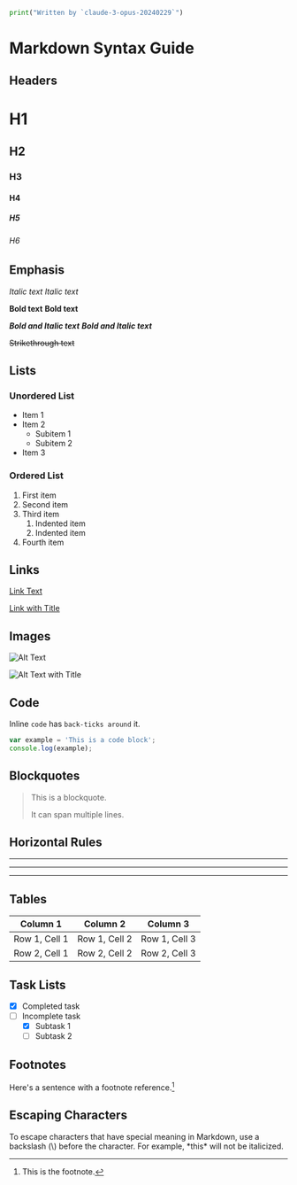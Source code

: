 ```python
print("Written by `claude-3-opus-20240229`")
```

# Markdown Syntax Guide

## Headers

# H1

## H2

### H3

#### H4

##### H5

###### H6

## Emphasis

_Italic text_ _Italic text_

**Bold text** **Bold text**

**_Bold and Italic text_** **_Bold and Italic text_**

~~Strikethrough text~~

## Lists

### Unordered List

- Item 1
- Item 2
  - Subitem 1
  - Subitem 2
- Item 3

### Ordered List

1. First item
2. Second item
3. Third item
   1. Indented item
   2. Indented item
4. Fourth item

## Links

[Link Text](https://www.example.com)

[Link with Title](https://www.example.com 'Link Title')

## Images

![Alt Text](https://www.example.com/image.jpg)

![Alt Text with Title](https://www.example.com/image.jpg 'Image Title')

## Code

Inline `code` has `back-ticks around` it.

```javascript
var example = 'This is a code block';
console.log(example);
```

## Blockquotes

> This is a blockquote.
>
> It can span multiple lines.

## Horizontal Rules

---

---

---

## Tables

| Column 1      | Column 2      | Column 3      |
| ------------- | ------------- | ------------- |
| Row 1, Cell 1 | Row 1, Cell 2 | Row 1, Cell 3 |
| Row 2, Cell 1 | Row 2, Cell 2 | Row 2, Cell 3 |

## Task Lists

- [x] Completed task
- [ ] Incomplete task
  - [x] Subtask 1
  - [ ] Subtask 2

## Footnotes

Here's a sentence with a footnote reference.[^1]

[^1]: This is the footnote.

## Escaping Characters

To escape characters that have special meaning in Markdown, use a backslash (\\) before the
character. For example, \*this\* will not be italicized.
